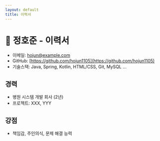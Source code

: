 ```yaml
---
layout: default
title: 이력서
---
```


# 🧾 정호준 - 이력서

- 이메일: hojun@example.com  
- GitHub: [https://github.com/hojun1105](https://github.com/hojun1105)  
- 기술스택: Java, Spring, Kotlin, HTML/CSS, Git, MySQL ...

## 경력
- 병원 시스템 개발 회사 (2년)
- 프로젝트: XXX, YYY

## 강점
- 책임감, 주인의식, 문제 해결 능력
